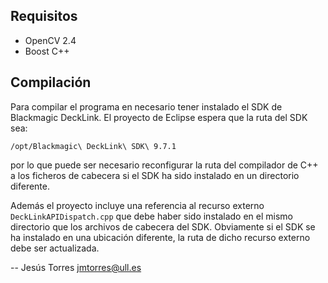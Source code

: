 ## Requisitos

 * OpenCV 2.4
 * Boost C++

## Compilación

Para compilar el programa en necesario tener instalado el SDK de Blackmagic
DeckLink. El proyecto de Eclipse espera que la ruta del SDK sea:

    /opt/Blackmagic\ DeckLink\ SDK\ 9.7.1
    
por lo que puede ser necesario reconfigurar la ruta del compilador de C++ a
los ficheros de cabecera si el SDK ha sido instalado en un directorio
diferente.

Además el proyecto incluye una referencia al recurso externo
`DeckLinkAPIDispatch.cpp` que debe haber sido instalado en el mismo directorio
que los archivos de cabecera del SDK. Obviamente si el SDK se ha instalado en
una ubicación diferente, la ruta de dicho recurso externo debe ser actualizada.

-- Jesús Torres <jmtorres@ull.es> 